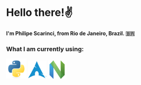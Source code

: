 # Hello there!✌️ 
#### I'm Philipe Scarinci, from Rio de Janeiro, Brazil. 🇧🇷
###
### What I am currently using:
<div style="display: inline_block;">
	<img alt="python" width=55 height=55 src=https://raw.githubusercontent.com/devicons/devicon/ca28c779441053191ff11710fe24a9e6c23690d6/icons/python/python-original.svg>
	<img alt="archlinux" width=50 height=50 src=https://raw.githubusercontent.com/devicons/devicon/ca28c779441053191ff11710fe24a9e6c23690d6/icons/archlinux/archlinux-original.svg>
	<img alt="neovim"  width=50 height=50  src=https://raw.githubusercontent.com/devicons/devicon/ca28c779441053191ff11710fe24a9e6c23690d6/icons/neovim/neovim-original.svg><br/> 
	
</div>
